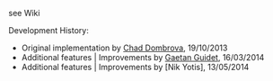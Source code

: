 see Wiki   
   
Development History:   
    
- Original implementation by [Chad Dombrova](https://github.com/LumaPictures/arnold-rv), 19/10/2013    
- Additional features | Improvements by [Gaetan Guidet](https://github.com/gatgui/arnold-rv), 16/03/2014   
- Additional features | Improvements by [Nik Yotis], 13/05/2014   